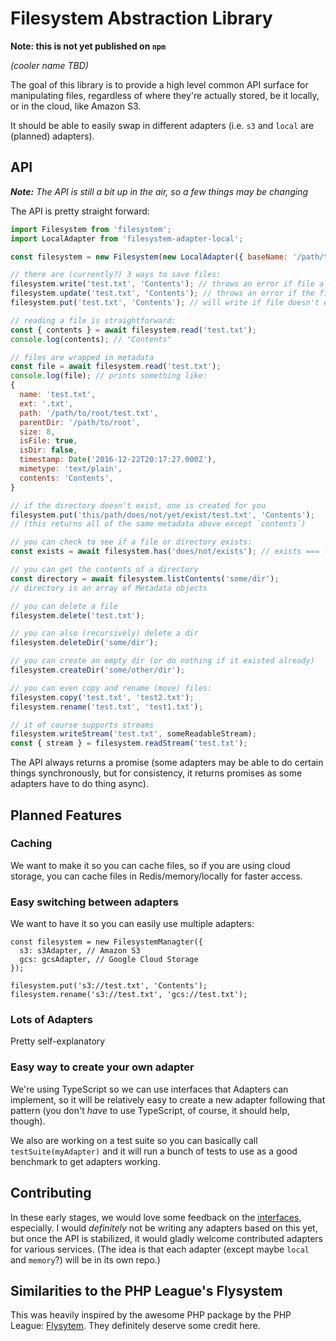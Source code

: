 # Filesystem Abstraction Library

**Note: this is not yet published on `npm`**

*(cooler name TBD)*

The goal of this library is to provide a high level common API surface for manipulating files, regardless of where they're actually stored, be it locally, or in the cloud, like Amazon S3.

It should be able to easily swap in different adapters (i.e. `s3` and `local` are (planned) adapters).

## API

_**Note:** The API is still a bit up in the air, so a few things may be changing_

The API is pretty straight forward:

```js
import Filesystem from 'filesystem';
import LocalAdapter from 'filesystem-adapter-local';

const filesystem = new Filesystem(new LocalAdapter({ baseName: '/path/to/root' }));

// there are (currently?) 3 ways to save files:
filesystem.write('test.txt', 'Contents'); // throws an error if file already exists
filesystem.update('test.txt', 'Contents'); // throws an error if the file does not exist
filesystem.put('test.txt', 'Contents'); // will write if file doesn't exist, otherwise update

// reading a file is straightforward:
const { contents } = await filesystem.read('test.txt');
console.log(contents); // "Contents"

// files are wrapped in metadata
const file = await filesystem.read('test.txt');
console.log(file); // prints something like:
{
  name: 'test.txt',
  ext: '.txt',
  path: '/path/to/root/test.txt',
  parentDir: '/path/to/root',
  size: 8,
  isFile: true,
  isDir: false,
  timestamp: Date('2016-12-22T20:17:27.000Z'),
  mimetype: 'text/plain',
  contents: 'Contents',
}

// if the directory doesn't exist, one is created for you
filesystem.put('this/path/does/not/yet/exist/test.txt', 'Contents');
// (this returns all of the same metadata above except `contents`)

// you can check to see if a file or directory exists:
const exists = await filesystem.has('does/not/exists'); // exists === false

// you can get the contents of a directory
const directory = await filesystem.listContents('some/dir');
// directory is an array of Metadata objects

// you can delete a file
filesystem.delete('test.txt');

// you can also (recursively) delete a dir
filesystem.deleteDir('some/dir');

// you can create an empty dir (or do nothing if it existed already)
filesystem.createDir('some/other/dir');

// you can even copy and rename (move) files:
filesystem.copy('test.txt', 'test2.txt');
filesystem.rename('test.txt', 'test1.txt');

// it of course supports streams
filesystem.writeStream('test.txt', someReadableStream);
const { stream } = filesystem.readStream('test.txt');
```

The API always returns a promise (some adapters may be able to do certain things synchronously, but for consistency, it returns promises as some adapters have to do thing async).

## Planned Features

### Caching

We want to make it so you can cache files, so if you are using cloud storage, you can cache files in Redis/memory/locally for faster access.

### Easy switching between adapters

We want to have it so you can easily use multiple adapters:

```
const filesystem = new FilesystemManagter({
  s3: s3Adapter, // Amazon S3
  gcs: gcsAdapter, // Google Cloud Storage
});

filesystem.put('s3://test.txt', 'Contents');
filesystem.rename('s3://test.txt', 'gcs://test.txt');
```

### Lots of Adapters

Pretty self-explanatory

### Easy way to create your own adapter

We're using TypeScript so we can use interfaces that Adapters can implement, so it will be relatively easy to create a new adapter following that pattern (you don't *have* to use TypeScript, of course, it should help, though).

We also are working on a test suite so you can basically call `testSuite(myAdapter)` and it will run a bunch of tests to use as a good benchmark to get adapters working.

## Contributing

In these early stages, we would love some feedback on the [interfaces](src/types), especially. I would _definitely_ not be writing any adapters based on this yet, but once the API is stabilized, it would gladly welcome contributed adapters for various services. (The idea is that each adapter (except maybe `local` and `memory`?) will be in its own repo.)

## Similarities to the PHP League's Flysystem

This was heavily inspired by the awesome PHP package by the PHP League: [Flysytem](https://flysystem.thephpleague.com/). They definitely deserve some credit here.
